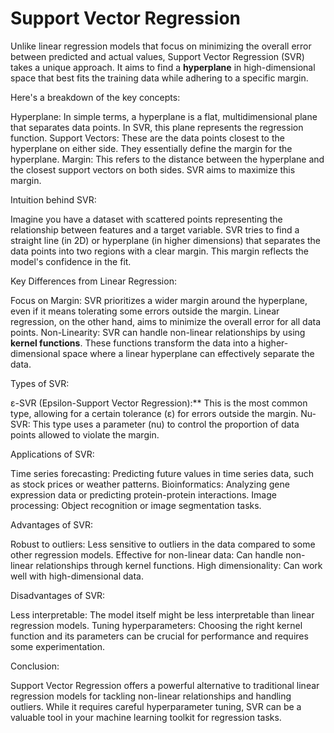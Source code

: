 # Support Vector Regression


Unlike linear regression models that focus on minimizing the overall error between predicted and actual values, Support Vector Regression (SVR) takes a unique approach. It aims to find a **hyperplane** in high-dimensional space that best fits the training data while adhering to a specific margin.

Here's a breakdown of the key concepts:

Hyperplane: In simple terms, a hyperplane is a flat, multidimensional plane that separates data points. In SVR, this plane represents the regression function. 
Support Vectors: These are the data points closest to the hyperplane on either side. They essentially define the margin for the hyperplane.
Margin: This refers to the distance between the hyperplane and the closest support vectors on both sides. SVR aims to maximize this margin.

Intuition behind SVR:

Imagine you have a dataset with scattered points representing the relationship between features and a target variable. SVR tries to find a straight line (in 2D) or hyperplane (in higher dimensions) that separates the data points into two regions with a clear margin. This margin reflects the model's confidence in the fit. 

Key Differences from Linear Regression:

Focus on Margin: SVR prioritizes a wider margin around the hyperplane, even if it means tolerating some errors outside the margin. Linear regression, on the other hand, aims to minimize the overall error for all data points.
Non-Linearity: SVR can handle non-linear relationships by using **kernel functions**. These functions transform the data into a higher-dimensional space where a linear hyperplane can effectively separate the data.

Types of SVR:

ε-SVR (Epsilon-Support Vector Regression):**  This is the most common type, allowing for a certain tolerance (ε) for errors outside the margin.
Nu-SVR:  This type uses a parameter (nu) to control the proportion of data points allowed to violate the margin.

Applications of SVR:

Time series forecasting: Predicting future values in time series data, such as stock prices or weather patterns.
Bioinformatics:  Analyzing gene expression data or predicting protein-protein interactions.
Image processing:  Object recognition or image segmentation tasks.

Advantages of SVR:

Robust to outliers:  Less sensitive to outliers in the data compared to some other regression models.
Effective for non-linear data:  Can handle non-linear relationships through kernel functions.
High dimensionality:  Can work well with high-dimensional data.

Disadvantages of SVR:

Less interpretable:  The model itself might be less interpretable than linear regression models.
Tuning hyperparameters:  Choosing the right kernel function and its parameters can be crucial for performance and requires some experimentation.

Conclusion:

Support Vector Regression offers a powerful alternative to traditional linear regression models for tackling non-linear relationships and handling outliers. While it requires careful hyperparameter tuning, SVR can be a valuable tool in your machine learning toolkit for regression tasks.
